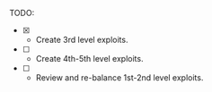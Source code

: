 TODO:
* [x] - Create 3rd level exploits.
* [ ] - Create 4th-5th level exploits.
* [ ] - Review and re-balance 1st-2nd level exploits.
